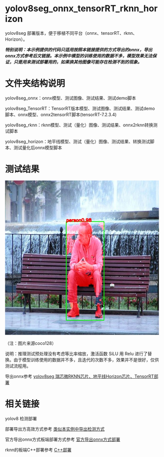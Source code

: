 # yolov8seg_onnx_tensorRT_rknn_horizon

yolov8seg 部署版本，便于移植不同平台（onnx、tensorRT、rknn、Horizon）。

***特别说明：本示例提供的代码只适用按照本链接提供的方式导出的onnx，导出onnx方式参考后文链接。本示例中模型的训练使用的数据不多，模型效果无法保证，只是用来测试部署用的，如果换其他图像可能存在检测不到的现象。***

# 文件夹结构说明

yolov8seg_onnx：onnx模型、测试图像、测试结果、测试demo脚本

yolov8seg_TensorRT：TensorRT版本模型、测试图像、测试结果、测试demo脚本、onnx模型、onnx2tensorRT脚本(tensorRT-7.2.3.4)

yolov8seg_rknn：rknn模型、测试（量化）图像、测试结果、onnx2rknn转换测试脚本

yolov8seg_horizon：地平线模型、测试（量化）图像、测试结果、转换测试脚本、测试量化后onnx模型脚本

# 测试结果
![image](https://github.com/cqu20160901/yolov8seg_onnx_tensorRT_rknn_horizon/blob/master/yolov8seg_onnx/test_onnx_result.jpg)

（注：图片来源coco128）

说明：推理测试预处理没有考虑等比率缩放，激活函数 SiLU 用 Relu 进行了替换。由于模型训练使用的数据并不多，且迭代的次数不多，效果并不是很好，仅供测试流程用。

导出onnx参考 [yolov8seg 瑞芯微RKNN芯片、地平线Horizon芯片、TensorRT部署](https://blog.csdn.net/zhangqian_1/article/details/131571838)


# 相关链接
yolov8 检测部署

部署导出方高效方式参考 [类似本实例中导出检测方式](https://blog.csdn.net/zhangqian_1/article/details/128918268)

官方导出onnx方式板端部署方式参考 [官方导出onnx方式部署](https://blog.csdn.net/zhangqian_1/article/details/130754564) 

rknn的板端C++部署参考 [C++部署](https://github.com/cqu20160901/yolov8n_onnx_tensorRT_rknn_horizon)
